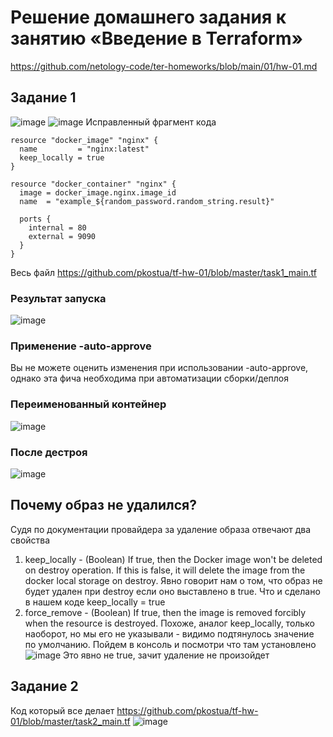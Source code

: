 # Решение домашнего задания к занятию «Введение в Terraform»
https://github.com/netology-code/ter-homeworks/blob/main/01/hw-01.md
## Задание 1
![image](https://github.com/user-attachments/assets/9c65bda1-0662-40cf-818a-ff0a513541a9)
![image](https://github.com/user-attachments/assets/7a796320-309a-42d6-a293-404c561f6223)
Исправленный фрагмент кода 
```
resource "docker_image" "nginx" {
  name         = "nginx:latest"
  keep_locally = true
}

resource "docker_container" "nginx" {
  image = docker_image.nginx.image_id
  name  = "example_${random_password.random_string.result}"

  ports {
    internal = 80
    external = 9090
  }
}
```
Весь файл https://github.com/pkostua/tf-hw-01/blob/master/task1_main.tf
### Результат запуска
![image](https://github.com/user-attachments/assets/5386b3c3-bcf0-4eb7-b6f3-cd77268a6dba)
### Применение  -auto-approve
Вы не можете оценить изменения при использовании -auto-approve, однако эта фича необходима при автоматизации сборки/деплоя 
### Переименованный контейнер
![image](https://github.com/user-attachments/assets/a65ccd6c-8d49-41dd-8535-dc3b5f2e56b5)
### После дестроя
![image](https://github.com/user-attachments/assets/4e9ec470-d6e9-4447-a777-3d13e9016815)
## Почему образ не удалился?
Судя по документации провайдера за удаление образа отвечают два свойства
1. keep_locally -  (Boolean) If true, then the Docker image won't be deleted on destroy operation. If this is false, it will delete the image from the docker local storage on destroy. Явно говорит нам о том, что образ не будет удален при destroy если оно выставлено в true. Что и сделано в нашем коде  keep_locally = true
2. force_remove - (Boolean) If true, then the image is removed forcibly when the resource is destroyed. Похоже, аналог keep_locally, только наоборот, но мы его не указывали - видимо подтянулось значение по умолчанию. Пойдем в консоль и посмотри  что там установлено
   ![image](https://github.com/user-attachments/assets/5c44d33c-4385-4315-9e4c-5c37b80c290e)
   Это явно не true, зачит удаление не произойдет

## Задание 2
Код который все делает https://github.com/pkostua/tf-hw-01/blob/master/task2_main.tf
![image](https://github.com/user-attachments/assets/e2774d8d-399a-4ae8-8e67-46e5925cd1a8)

